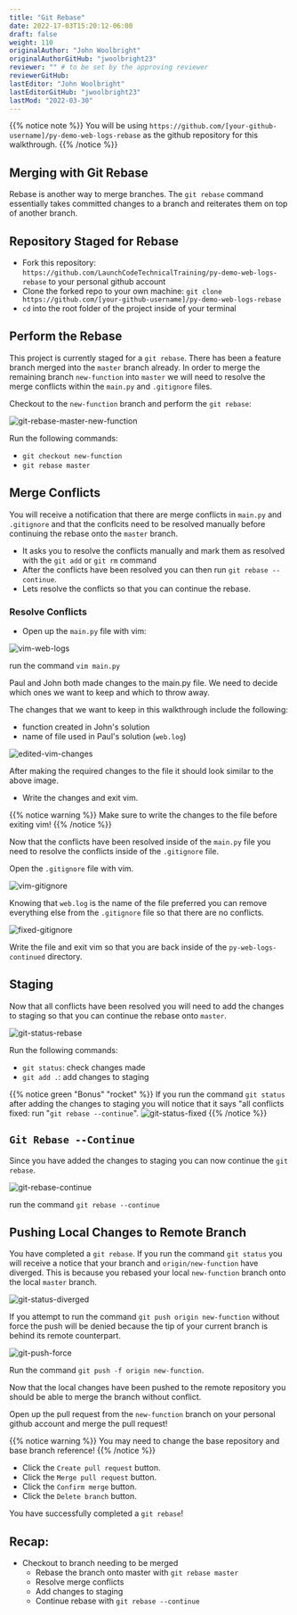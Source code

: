 ```yaml
---
title: "Git Rebase"
date: 2022-17-03T15:20:12-06:00
draft: false
weight: 110
originalAuthor: "John Woolbright"
originalAuthorGitHub: "jwoolbright23"
reviewer: "" # to be set by the approving reviewer
reviewerGitHub:
lastEditor: "John Woolbright"
lastEditorGitHub: "jwoolbright23"
lastMod: "2022-03-30"
---
```


{{% notice note %}}
You will be using `https://github.com/[your-github-username]/py-demo-web-logs-rebase` as the github repository for this walkthrough.
{{% /notice %}}

## Merging with Git Rebase

Rebase is another way to merge branches. The `git rebase` command essentially takes committed changes to a branch and reiterates them on top of another branch.

## Repository Staged for Rebase

- Fork this repository: `https://github.com/LaunchCodeTechnicalTraining/py-demo-web-logs-rebase` to your personal github account
- Clone the forked repo to your own machine: `git clone https://github.com/[your-github-username]/py-demo-web-logs-rebase`
- `cd` into the root folder of the project inside of your terminal

## Perform the Rebase

This project is currently staged for a `git rebase`. There has been a feature branch merged into the `master` branch already. In order to merge the remaining branch `new-function` into `master` we will need to resolve the merge conflicts within the `main.py` and `.gitignore` files.

Checkout to the `new-function` branch and perform the `git rebase`:

![git-rebase-master-new-function](pictures/git-rebase-master-new-function.png?classes=border)

Run the following commands:
- `git checkout new-function`
- `git rebase master`

## Merge Conflicts

You will receive a notification that there are merge conflicts in `main.py` and `.gitignore` and that the conflcits need to be resolved manually before continuing the rebase onto the `master` branch.

- It asks you to resolve the conflicts manually and mark them as resolved with the `git add` or `git rm` command
- After the conflicts have been resolved you can then run `git rebase --continue`. 
- Lets resolve the conflicts so that you can continue the rebase.

### Resolve Conflicts
- Open up the `main.py` file with vim:

 ![vim-web-logs](pictures/vim-main-py.png?classes=border)

 run the command `vim main.py`
<!-- 
There should be a few things that come to your immediate attention:
- Section marked as `Head`
- Separating lines `=======`
- Section marked as `new feature`: -->

<!-- TODO: Write explanation of above sections -->

Paul and John both made changes to the main.py file. We need to decide which ones we want to keep and which to throw away. 

The changes that we want to keep in this walkthrough include the following:
- function created in John's solution
- name of file used in Paul's solution (`web.log`)

![edited-vim-changes](pictures/edited-vim-changes.png?classes=border)

After making the required changes to the file it should look similar to the above image. 
- Write the changes and exit vim.

{{% notice warning %}}
Make sure to write the changes to the file before exiting vim!
{{% /notice %}}

Now that the conflicts have been resolved inside of the `main.py` file you need to resolve the conflicts inside of the `.gitignore` file.

Open the `.gitignore` file with vim.

![vim-gitignore](pictures/vim-gitignore.png?classes=border)

Knowing that `web.log` is the name of the file preferred you can remove everything else from the `.gitignore` file so that there are no conflicts.

![fixed-gitignore](pictures/fixed-gitignore.png?classes=border)

Write the file and exit vim so that you are back inside of the `py-web-logs-continued` directory.

## Staging

Now that all conflicts have been resolved you will need to add the changes to staging so that you can continue the rebase onto `master`.

![git-status-rebase](pictures/git-status-rebase.png?classes=border)

Run the following commands:
- `git status`: check changes made
- `git add .`: add changes to staging

{{% notice green "Bonus" "rocket" %}}
If you run the command `git status` after adding the changes to staging you will notice that it says "all conflicts fixed: run "`git rebase --continue`".
![git-status-fixed](pictures/git-status-fixed.png?classes=border)
{{% /notice %}}

## `Git Rebase --Continue`

Since you have added the changes to staging you can now continue the `git rebase`.

![git-rebase-continue](pictures/git-rebase-continue.png?classes=border)

run the command `git rebase --continue`

## Pushing Local Changes to Remote Branch

You have completed a `git rebase`. If you run the command `git status` you will receive a notice that your branch and `origin/new-function` have diverged. This is because you rebased your local `new-function` branch onto the local `master` branch. 

![git-status-diverged](pictures/git-status-diverged.png?classes=border)

If you attempt to run the command `git push origin new-function` without force the push will be denied because the tip of your current branch is behind its remote counterpart.

<!-- TODO: notes on the above for further explanation -->

![git-push-force](pictures/git-push-force.png?classes=border)

Run the command `git push -f origin new-function`.

<!-- TODO: notes on the above line for further explanation -->

Now that the local changes have been pushed to the remote repository you should be able to merge the branch without conflict.

Open up the pull request from the `new-function` branch on your personal github account and merge the pull request!

{{% notice warning %}}
You may need to change the base repository and base branch reference!
{{% /notice %}}

- Click the `Create pull request` button.
- Click the `Merge pull request` button.
- Click the `Confirm merge` button.
- Click the `Delete branch` button.

You have successfully completed a `git rebase`!

## Recap:
- Checkout to branch needing to be merged
  - Rebase the branch onto master with `git rebase master`
  - Resolve merge conflicts
  - Add changes to staging
  - Continue rebase with `git rebase --continue`










